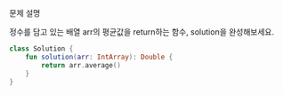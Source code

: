 문제 설명

정수를 담고 있는 배열 arr의 평균값을 return하는 함수, solution을 완성해보세요.

```kotlin
class Solution {
    fun solution(arr: IntArray): Double {
        return arr.average()
    }
}
```
